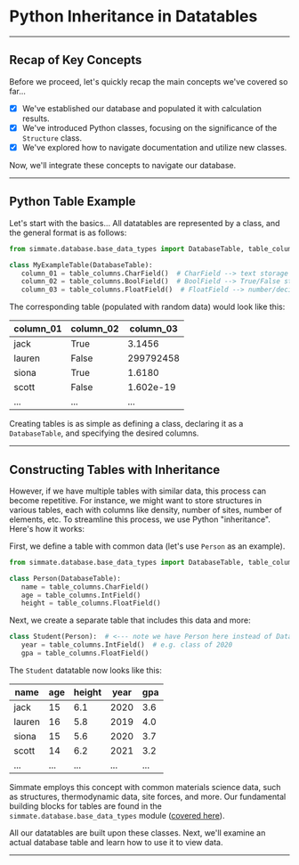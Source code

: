# Python Inheritance in Datatables

----------------------------------------------------------------------

## Recap of Key Concepts

Before we proceed, let's quickly recap the main concepts we've covered so far...

- [x] We've established our database and populated it with calculation results.
- [x] We've introduced Python classes, focusing on the significance of the `Structure` class.
- [x] We've explored how to navigate documentation and utilize new classes.

Now, we'll integrate these concepts to navigate our database. 

----------------------------------------------------------------------

## Python Table Example

Let's start with the basics... All datatables are represented by a class, and the general format is as follows:

```python
from simmate.database.base_data_types import DatabaseTable, table_column

class MyExampleTable(DatabaseTable):
   column_01 = table_columns.CharField()  # CharField --> text storage
   column_02 = table_columns.BoolField()  # BoolField --> True/False storage
   column_03 = table_columns.FloatField()  # FloatField --> number/decimal storage
```

The corresponding table (populated with random data) would look like this:

| column_01 | column_02 | column_03 |
| --------- | --------- | --------- |
| jack      | True      | 3.1456    |
| lauren    | False     | 299792458 |
| siona     | True      | 1.6180    |
| scott     | False     | 1.602e-19 |
| ...       | ...       | ...       |

Creating tables is as simple as defining a class, declaring it as a `DatabaseTable`, and specifying the desired columns.

----------------------------------------------------------------------

## Constructing Tables with Inheritance

However, if we have multiple tables with similar data, this process can become repetitive. For instance, we might want to store structures in various tables, each with columns like density, number of sites, number of elements, etc. To streamline this process, we use Python "inheritance". Here's how it works:

First, we define a table with common data (let's use `Person` as an example).

```python
from simmate.database.base_data_types import DatabaseTable, table_column

class Person(DatabaseTable):
   name = table_columns.CharField()
   age = table_columns.IntField()
   height = table_columns.FloatField()
```

Next, we create a separate table that includes this data and more:

```python
class Student(Person):  # <--- note we have Person here instead of DatabaseTable
   year = table_columns.IntField()  # e.g. class of 2020
   gpa = table_columns.FloatField()
```

The `Student` datatable now looks like this:

| name   | age | height | year | gpa |
| ------ | --- | ------ | ---- | --- |
| jack   | 15  | 6.1    | 2020 | 3.6 |
| lauren | 16  | 5.8    | 2019 | 4.0 |
| siona  | 15  | 5.6    | 2020 | 3.7 |
| scott  | 14  | 6.2    | 2021 | 3.2 |
| ...    | ... | ...    | ...  | ... |

Simmate employs this concept with common materials science data, such as structures, thermodynamic data, site forces, and more. Our fundamental building blocks for tables are found in the `simmate.database.base_data_types` module ([covered here](/full_guides/database/custom_tables/)).

All our datatables are built upon these classes. Next, we'll examine an actual database table and learn how to use it to view data.

----------------------------------------------------------------------